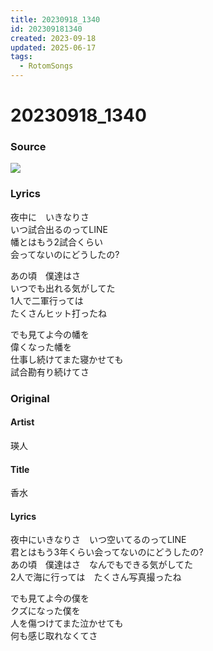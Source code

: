 ```yaml
---
title: 20230918_1340
id: 202309181340
created: 2023-09-18
updated: 2025-06-17
tags:
  - RotomSongs
---
```

# 20230918_1340

### Source

![](https://x.com/Starlystrongest/status/1703630100653285651)

### Lyrics

夜中に　いきなりさ  
いつ試合出るのってLINE  
幡とはもう2試合くらい  
会ってないのにどうしたの?  

あの頃　僕達はさ  
いつでも出れる気がしてた  
1人で二軍行っては  
たくさんヒット打ったね  

でも見てよ今の幡を  
偉くなった幡を  
仕事し続けてまた寝かせても  
試合勘有り続けてさ  

### Original

#### Artist

瑛人

#### Title

香水

#### Lyrics

夜中にいきなりさ　いつ空いてるのってLINE  
君とはもう3年くらい会ってないのにどうしたの?  
あの頃　僕達はさ　なんでもできる気がしてた  
2人で海に行っては　たくさん写真撮ったね  
  
でも見てよ今の僕を  
クズになった僕を  
人を傷つけてまた泣かせても  
何も感じ取れなくてさ  
  

